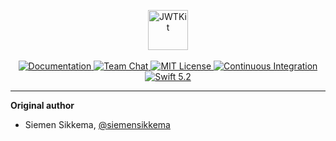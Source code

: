 <p align="center">
    <img 
        src="https://user-images.githubusercontent.com/1342803/75635005-ad81fa80-5be0-11ea-9b03-d666d4c0eea1.png" 
        height="64" 
        alt="JWTKit"
    >
    <br>
    <br>
    <a href="https://docs.vapor.codes/4.0/jwt/">
        <img src="http://img.shields.io/badge/api-docs-2196f3.svg" alt="Documentation">
    </a>
    <a href="https://discord.gg/vapor">
        <img src="https://img.shields.io/discord/431917998102675485.svg" alt="Team Chat">
    </a>
    <a href="LICENSE">
        <img src="http://img.shields.io/badge/license-MIT-brightgreen.svg" alt="MIT License">
    </a>
    <a href="https://github.com/vapor/jwt/actions">
        <img src="https://github.com/vapor/jwt/workflows/test/badge.svg" alt="Continuous Integration">
    </a>
    <a href="https://swift.org">
        <img src="http://img.shields.io/badge/swift-5.2-brightgreen.svg" alt="Swift 5.2">
    </a>
</p>

<hr>

**Original author**

- Siemen Sikkema, [@siemensikkema](http://github.com/siemensikkema)  
